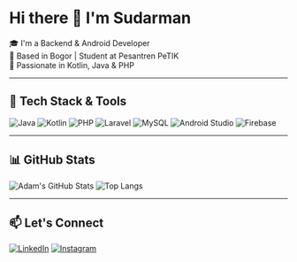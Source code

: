 # Hi there 👋 I'm Sudarman

🎓 I'm a Backend & Android Developer  
📍 Based in Bogor | Student at Pesantren PeTIK  
📱 Passionate in Kotlin, Java & PHP  

---

## 🔧 Tech Stack & Tools

![Java](https://img.shields.io/badge/Java-ED8B00?style=for-the-badge&logo=java&logoColor=white)
![Kotlin](https://img.shields.io/badge/Kotlin-0095D5?style=for-the-badge&logo=kotlin&logoColor=white)
![PHP](https://img.shields.io/badge/PHP-777BB4?style=for-the-badge&logo=php&logoColor=white)
![Laravel](https://img.shields.io/badge/Laravel-F9322C?style=for-the-badge&logo=laravel&logoColor=white)
![MySQL](https://img.shields.io/badge/MySQL-005C84?style=for-the-badge&logo=mysql&logoColor=white)
![Android Studio](https://img.shields.io/badge/Android%20Studio-3DDC84?style=for-the-badge&logo=android-studio&logoColor=white)
![Firebase](https://img.shields.io/badge/Firebase-FFCA28?style=for-the-badge&logo=firebase&logoColor=black)

---

## 📊 GitHub Stats

![Adam's GitHub Stats](https://github-readme-stats.vercel.app/api?username=adamdev&show_icons=true&theme=radical)
![Top Langs](https://github-readme-stats.vercel.app/api/top-langs/?username=adamdev&layout=compact&theme=radical)

---

## 📫 Let's Connect

[![LinkedIn](https://img.shields.io/badge/LinkedIn-blue?logo=linkedin&style=flat-square)](https://linkedin.com/in/nama-kamu)
[![Instagram](https://img.shields.io/badge/Instagram-pink?logo=instagram&style=flat-square)](https://instagram.com/nama_kamu)
